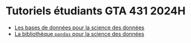 # Tutoriels étudiants GTA 431 2024H

- [Les bases de données pour la science des données](./tutoriels/bd/README.md)
- [La bibliothèque `pandas` pour la science des données](./tutoriels/pandas/README.md) 
